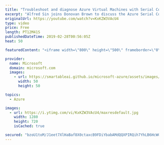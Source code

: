 ```yaml
---
title: "Troubleshoot and diagnose Azure Virtual Machines with Serial Console | Azure Friday"
excerpt: "Alfred Sin joins Donovan Brown to discuss the Azure Serial Console, which is now generally available in all public clouds. Serial console enables you to use an interactive shell in situations where you may be unable to SSH or RDP into your VM, which make it super-easy for troubleshooting and self-serve"
originalUrl: https://youtube.com/watch?v=KxKZW3VAcU4
type: video
price: Free
length: PT12M41S
publishedDateTime: 2019-02-28T00:56:05Z
heat: 50

featuredContent: "<iframe width=\"800\" height=\"500\" frameborder=\"0\" src=\"https://www.youtube.com/embed/KxKZW3VAcU4\" allow=\"accelerometer; autoplay; encrypted-media; gyroscope; picture-in-picture\" allowfullscreen></iframe>"

provider:
  name: Microsoft
  domain: microsoft.com
  images:
    - url: https://smartableai.github.io/microsoft-azure/assets/images/organizations/microsoft.com-50x50.jpg
      width: 50
      height: 50

topics:
  - Azure

images:
  - url: https://i.ytimg.com/vi/KxKZW3VAcU4/maxresdefault.jpg
    width: 1280
    height: 720
    isCached: true

secured: "bzoU1toM/J1eet7XlHaBaf8X0ctaxcB9FDiYbabAMdQQXPIRQih7YhLB6HcWGhOZm7DqhmLiVtAkCWqNH8EMo6X765eFQaSkJ9NTMgkXQJ/T6+BhrnZIxo8rCw6bj57V1zueQLfJEOFGkI8uGmT9XxOojiKCjfBaWbyElnBaIq0Qm/leyrXjC+Vt9UTZZ0D8tyQRqcnS7iGg6C6432RH5hbK/wVHJClLHprwvnKdwjyGqwm5q1aqcstZWEzdAH3Oo4JFYE0obUGbKksEUaOwzPztwpqU1xVODFaCZka9T2Iq14wjJ9f6oeFfjTHj0+CuZ9I/vDOphwyzjf8BaKxDdKl14cF/Q7BVSutxE0r0OpF6wYfu2BWAAlaOVtXmJpsBJuwxegDL5FidefJa+OaFDZqrgiSIeNpWgW+pa1EMNLs=;scMHoBTOXAZbu9ht9V3d+w=="
---
```


